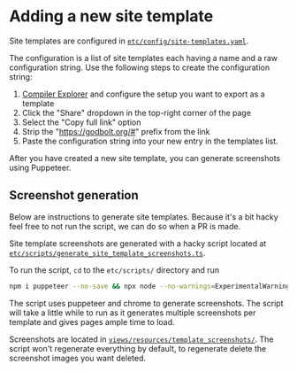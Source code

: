 # Adding a new site template

Site templates are configured in [`etc/config/site-templates.yaml`](../etc/config/site-templates.yaml).

The configuration is a list of site templates each having a name and a raw configuration string. Use the following steps
to create the configuration string:

1. [Compiler Explorer](https://godbolt.org) and configure the setup you want to export as a template
2. Click the "Share" dropdown in the top-right corner of the page
3. Select the "Copy full link" option
4. Strip the "https://godbolt.org/#" prefix from the link
5. Paste the configuration string into your new entry in the templates list.

After you have created a new site template, you can generate screenshots using Puppeteer.

## Screenshot generation

Below are instructions to generate site templates. Because it's a bit hacky feel free to not run the script, we can do
so when a PR is made.

Site template screenshots are generated with a hacky script located at
[`etc/scripts/generate_site_template_screenshots.ts`](../etc/scripts/generate_site_template_screenshots.ts).

To run the script, `cd` to the `etc/scripts/` directory and run

```bash
npm i puppeteer --no-save && npx node --no-warnings=ExperimentalWarning --loader ts-node/esm generate_site_template_screenshots.ts
```

The script uses puppeteer and chrome to generate screenshots. The script will take a little while to run as it generates
multiple screenshots per template and gives pages ample time to load.

Screenshots are located in [`views/resources/template_screenshots/`](../views/resources/template_screenshots/). The
script won't regenerate everything by default, to regenerate delete the screenshot images you want deleted.
